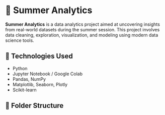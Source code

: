 # 🍃 Summer Analytics

**Summer Analytics** is a data analytics project aimed at uncovering insights from real-world datasets during the summer session. This project involves data cleaning, exploration, visualization, and modeling using modern data science tools.

## 🔧 Technologies Used

- Python 
- Jupyter Notebook / Google Colab
- Pandas, NumPy
- Matplotlib, Seaborn, Plotly
- Scikit-learn

## 📁 Folder Structure

